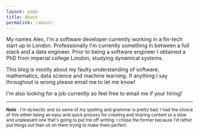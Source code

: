 ```yaml
---
layout: page
title: About
permalink: /about/
---
```



My names Alex, I'm a software developer currently working in a fin-tech start up in London. Professionally I'm currently something in between a full stack and a data engineer. Prior to being a software engineer I obtained a PhD from imperial college London, studying dynamical systems.

This blog is mostly about my faulty understanding of software, mathematics, data science and machine learning. If anything I say throughout is wrong please email me to let me know!

I'm also looking for a job currently so feel free to email me if your hiring!

___


<sup>__Note__ : I'm dyslectic and so some of my spelling and grammar is pretty bad. I had the choice of this either being an easy and quick process for creating and sharing content or a slow and unpleasant one that's going to put me off writing. I chose the former because I'd rather put things out than sit on them trying to make them perfect.</sup>
